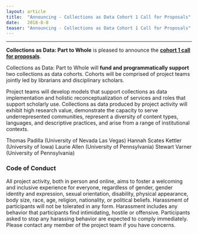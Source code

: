 ```yaml
---
layout: article
title:  "Announcing - Collections as Data Cohort 1 Call for Proposals"
date:   2018-8-8 
teaser: "Announcing - Collections as Data Cohort 1 Call for Proposals"
---
```

---

**Collections as Data: Part to Whole** is pleased to announce the [**cohort 1 call for proposals**](https://collectionsasdata.github.io/part2whole/cfp/). 

Collections as Data: Part to Whole will **fund and programmatically support** two collections as data cohorts. Cohorts will be comprised of project teams jointly led by librarians and disciplinary scholars.

Project teams will develop models that support collections as data implementation and holistic reconceptualization of services and roles that support scholarly use. Collections as data produced by project activity will exhibit high research value, demonstrate the capacity to serve underrepresented communities, represent a diversity of content types, languages, and descriptive practices, and arise from a range of institutional contexts.

Thomas Padilla (University of Nevada Las Vegas)
Hannah Scates Kettler (University of Iowa)
Laurie Allen (University of Pennsylvania)
Stewart Varner (University of Pennsylvania)

### Code of Conduct

All project activity, both in person and online, aims to foster a welcoming and inclusive experience for everyone, regardless of gender, gender identity and expression, sexual orientation, disability, physical appearance, body size, race, age, religion, nationality, or political beliefs. Harassment of participants will not be tolerated in any form. Harassment includes any behavior that participants find intimidating, hostile or offensive. Participants asked to stop any harassing behavior are expected to comply immediately. Please contact any member of the project team if you have concerns.